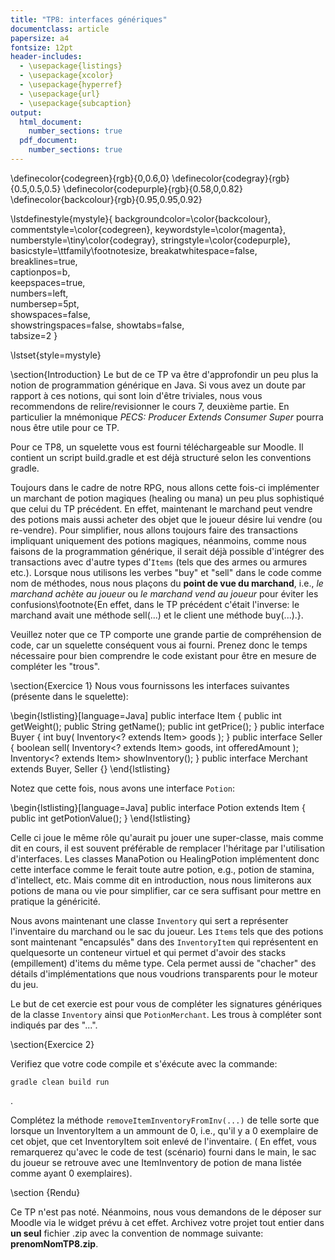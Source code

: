 ```yaml
---
title: "TP8: interfaces génériques"
documentclass: article
papersize: a4
fontsize: 12pt
header-includes:
  - \usepackage{listings}
  - \usepackage{xcolor}
  - \usepackage{hyperref}
  - \usepackage{url}
  - \usepackage{subcaption}
output:
  html_document:
    number_sections: true
  pdf_document:
    number_sections: true
---
```



\definecolor{codegreen}{rgb}{0,0.6,0}
\definecolor{codegray}{rgb}{0.5,0.5,0.5}
\definecolor{codepurple}{rgb}{0.58,0,0.82}
\definecolor{backcolour}{rgb}{0.95,0.95,0.92}

\lstdefinestyle{mystyle}{
    backgroundcolor=\color{backcolour},   
    commentstyle=\color{codegreen},
    keywordstyle=\color{magenta},
    numberstyle=\tiny\color{codegray},
    stringstyle=\color{codepurple},
    basicstyle=\ttfamily\footnotesize,
    breakatwhitespace=false,         
    breaklines=true,                 
    captionpos=b,                    
    keepspaces=true,                 
    numbers=left,                    
    numbersep=5pt,                  
    showspaces=false,                
    showstringspaces=false,
    showtabs=false,                  
    tabsize=2
}

\lstset{style=mystyle}



\section{Introduction}
Le but de ce TP va être d'approfondir un peu plus la notion de programmation générique en Java. Si vous avez un doute par rapport à ces notions, qui sont loin d'être triviales, nous vous recommendons de relire/revisionner le cours 7, deuxième partie. En particulier la mnémonique *PECS: Producer Extends Consumer Super* pourra nous être utile pour ce TP.

Pour ce TP8, un squelette vous est fourni téléchargeable sur Moodle. Il contient un script build.gradle et est déjà structuré selon les conventions gradle.

Toujours dans le cadre de notre RPG, nous allons cette fois-ci implémenter un marchant de potion magiques (healing ou mana) un peu plus sophistiqué que celui du TP précédent. En effet, maintenant le marchand peut vendre des potions mais aussi acheter des objet que le joueur désire lui vendre (ou re-vendre). Pour simplifier, nous allons toujours faire des transactions impliquant uniquement des potions magiques, néanmoins, comme nous faisons de la programmation générique, il serait déjà possible d'intégrer des transactions avec d'autre types d'``Items`` (tels que des armes ou armures etc.). Lorsque nous utilisons les verbes "buy" et "sell" dans le code comme nom de méthodes, nous nous plaçons du **point de vue du marchand**, i.e., *le marchand achète au joueur* ou *le marchand vend au joueur* pour éviter les confusions\footnote{En effet, dans le TP précédent c'était l'inverse: le marchand avait une méthode sell(...) et le client une méthode buy(...).}.


Veuillez noter que ce TP comporte une grande partie de compréhension de code, car un squelette conséquent vous ai fourni. Prenez donc le temps nécessaire pour bien comprendre le code existant pour être en mesure de compléter les "trous".



\section{Exercice 1}
Nous vous fournissons les interfaces suivantes (présente dans le squelette):

\begin{lstlisting}[language=Java]
public interface Item {
    public int getWeight();
    public String getName();
    public int getPrice();
}
public interface Buyer<T>  { 
    int buy( Inventory<? extends Item> goods );
}
public interface Seller<T> { 
    boolean sell( Inventory<? extends Item> goods, int offeredAmount  );
    Inventory<? extends Item> showInventory();
}
public interface Merchant<T extends Item> extends Buyer<T>, Seller<T> {}
\end{lstlisting}

Notez que cette fois, nous avons une interface ``Potion``:

\begin{lstlisting}[language=Java]
public interface Potion extends Item {
    public int getPotionValue();
}
\end{lstlisting}

Celle ci joue le même rôle qu'aurait pu jouer une super-classe, mais comme dit en cours, il est souvent préférable de remplacer l'héritage par l'utilisation d'interfaces. Les classes ManaPotion ou HealingPotion implémentent donc cette interface comme le ferait toute autre potion, e.g., potion de stamina, d'intellect, etc. Mais comme dit en introduction, nous nous limiterons aux potions de mana ou vie pour simplifier, car ce sera suffisant pour mettre en pratique la généricité. 

Nous avons maintenant une classe ``Inventory`` qui sert a représenter l'inventaire du marchand ou le sac du joueur. Les ``Items`` tels que des potions sont maintenant "encapsulés" dans des ``InventoryItem`` qui représentent en quelquesorte un conteneur virtuel et qui permet d'avoir des stacks (empillement) d'items du même type. Cela permet aussi de "chacher" des détails d'implémentations que nous voudrions transparents pour le moteur du jeu.

Le but de cet exercie est pour vous de compléter les signatures génériques de la classe ``Inventory`` ainsi que ``PotionMerchant``. Les trous à compléter sont indiqués par des "...".




\section{Exercice 2}

Verifiez que votre code compile et s'éxécute avec la commande:

``gradle clean build run``

.

Complétez la méthode ``removeItemInventoryFromInv(...)`` de telle sorte que lorsque un InventoryItem a un ammount de 0, i.e., qu'il y a 0 exemplaire de cet objet, que cet InventoryItem soit enlevé de l'inventaire. ( En effet, vous remarquerez qu'avec le code de test (scénario) fourni dans le main, le sac du joueur se retrouve avec une ItemInventory de potion de mana listée comme ayant 0 exemplaires).


\section {Rendu}

Ce TP n'est pas noté. Néanmoins, nous vous demandons de le déposer sur Moodle via le widget prévu à cet effet. Archivez votre projet tout entier dans **un seul** fichier .zip avec la convention de nommage suivante: **prenomNomTP8.zip**.